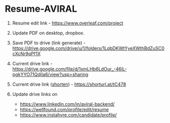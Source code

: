 # Resume-AVIRAL

1. Resume edit link - https://www.overleaf.com/project
2. Update PDF on desktop, dropbox.

3. Save PDF to drive (link generate) - https://drive.google.com/drive/u/1/folders/1LqbDKWtYyeXWthBdZuSC0cXcNr9qPf1X
4. Current drive link - https://drive.google.com/file/d/1xmLHb6LdOur_-46iL-pgkYYO71Qdjla6/view?usp=sharing
5. Current drive link ([shorten](https://www.shorturl.at/)) - https://shorturl.at/tC478

6. Update drive links on
      - https://www.linkedin.com/in/aviral-backend/
      - https://wellfound.com/profile/edit/resume
      - https://www.instahyre.com/candidate/profile/




